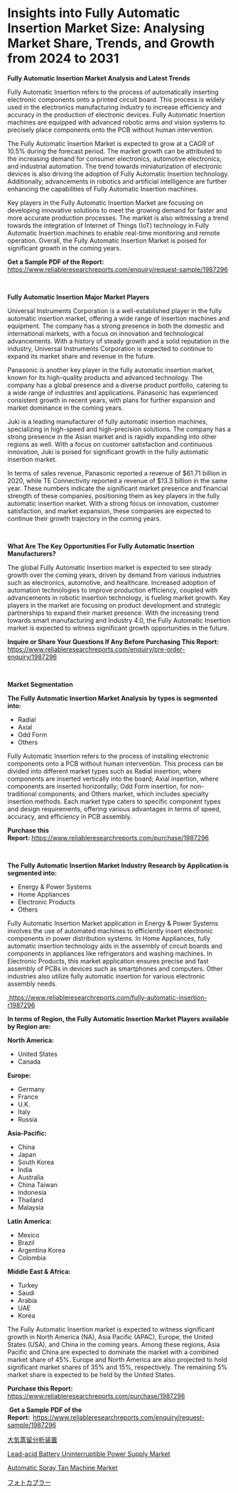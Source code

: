 <p><h1>Insights into Fully Automatic Insertion Market Size: Analysing Market Share, Trends, and Growth from 2024 to 2031</h1></p><p><strong>Fully Automatic Insertion Market Analysis and Latest Trends</strong></p>
<p><p>Fully Automatic Insertion refers to the process of automatically inserting electronic components onto a printed circuit board. This process is widely used in the electronics manufacturing industry to increase efficiency and accuracy in the production of electronic devices. Fully Automatic Insertion machines are equipped with advanced robotic arms and vision systems to precisely place components onto the PCB without human intervention.</p><p>The Fully Automatic Insertion Market is expected to grow at a CAGR of 10.5% during the forecast period. The market growth can be attributed to the increasing demand for consumer electronics, automotive electronics, and industrial automation. The trend towards miniaturization of electronic devices is also driving the adoption of Fully Automatic Insertion technology. Additionally, advancements in robotics and artificial intelligence are further enhancing the capabilities of Fully Automatic Insertion machines.</p><p>Key players in the Fully Automatic Insertion Market are focusing on developing innovative solutions to meet the growing demand for faster and more accurate production processes. The market is also witnessing a trend towards the integration of Internet of Things (IoT) technology in Fully Automatic Insertion machines to enable real-time monitoring and remote operation. Overall, the Fully Automatic Insertion Market is poised for significant growth in the coming years.</p></p>
<p><strong>Get a Sample PDF of the Report:&nbsp;</strong> <a href="https://www.reliableresearchreports.com/enquiry/request-sample/1987296">https://www.reliableresearchreports.com/enquiry/request-sample/1987296</a></p>
<p>&nbsp;</p>
<p><strong>Fully Automatic Insertion Major Market Players</strong></p>
<p><p>Universal Instruments Corporation is a well-established player in the fully automatic insertion market, offering a wide range of insertion machines and equipment. The company has a strong presence in both the domestic and international markets, with a focus on innovation and technological advancements. With a history of steady growth and a solid reputation in the industry, Universal Instruments Corporation is expected to continue to expand its market share and revenue in the future.</p><p>Panasonic is another key player in the fully automatic insertion market, known for its high-quality products and advanced technology. The company has a global presence and a diverse product portfolio, catering to a wide range of industries and applications. Panasonic has experienced consistent growth in recent years, with plans for further expansion and market dominance in the coming years.</p><p>Juki is a leading manufacturer of fully automatic insertion machines, specializing in high-speed and high-precision solutions. The company has a strong presence in the Asian market and is rapidly expanding into other regions as well. With a focus on customer satisfaction and continuous innovation, Juki is poised for significant growth in the fully automatic insertion market.</p><p>In terms of sales revenue, Panasonic reported a revenue of $61.71 billion in 2020, while TE Connectivity reported a revenue of $13.3 billion in the same year. These numbers indicate the significant market presence and financial strength of these companies, positioning them as key players in the fully automatic insertion market. With a strong focus on innovation, customer satisfaction, and market expansion, these companies are expected to continue their growth trajectory in the coming years.</p></p>
<p>&nbsp;</p>
<p><strong>What Are The Key Opportunities For Fully Automatic Insertion Manufacturers?</strong></p>
<p><p>The global Fully Automatic Insertion market is expected to see steady growth over the coming years, driven by demand from various industries such as electronics, automotive, and healthcare. Increased adoption of automation technologies to improve production efficiency, coupled with advancements in robotic insertion technology, is fueling market growth. Key players in the market are focusing on product development and strategic partnerships to expand their market presence. With the increasing trend towards smart manufacturing and Industry 4.0, the Fully Automatic Insertion market is expected to witness significant growth opportunities in the future.</p></p>
<p><strong>Inquire or Share Your Questions If Any Before Purchasing This Report:</strong> <a href="https://www.reliableresearchreports.com/enquiry/pre-order-enquiry/1987296">https://www.reliableresearchreports.com/enquiry/pre-order-enquiry/1987296</a></p>
<p>&nbsp;</p>
<p><strong>Market Segmentation</strong></p>
<p><strong>The Fully Automatic Insertion Market Analysis by types is segmented into:</strong></p>
<p><ul><li>Radial</li><li>Axial</li><li>Odd Form</li><li>Others</li></ul></p>
<p><p>Fully Automatic Insertion refers to the process of installing electronic components onto a PCB without human intervention. This process can be divided into different market types such as Radial insertion, where components are inserted vertically into the board; Axial insertion, where components are inserted horizontally; Odd Form insertion, for non-traditional components; and Others market, which includes specialty insertion methods. Each market type caters to specific component types and design requirements, offering various advantages in terms of speed, accuracy, and efficiency in PCB assembly.</p></p>
<p><strong>Purchase this Report:&nbsp;</strong><a href="https://www.reliableresearchreports.com/purchase/1987296">https://www.reliableresearchreports.com/purchase/1987296</a></p>
<p>&nbsp;</p>
<p><strong>The Fully Automatic Insertion Market Industry Research by Application is segmented into:</strong></p>
<p><ul><li>Energy & Power Systems</li><li>Home Appliances</li><li>Electronic Products</li><li>Others</li></ul></p>
<p><p>Fully Automatic Insertion Market application in Energy & Power Systems involves the use of automated machines to efficiently insert electronic components in power distribution systems. In Home Appliances, fully automatic insertion technology aids in the assembly of circuit boards and components in appliances like refrigerators and washing machines. In Electronic Products, this market application ensures precise and fast assembly of PCBs in devices such as smartphones and computers. Other industries also utilize fully automatic insertion for various electronic assembly needs.</p></p>
<p><a href="https://www.reliableresearchreports.com/fully-automatic-insertion-r1987296">&nbsp;https://www.reliableresearchreports.com/fully-automatic-insertion-r1987296</a></p>
<p><strong>In terms of Region, the Fully Automatic Insertion Market Players available by Region are:</strong></p>
<p>
    <p> <strong> North America: </strong>
        <ul>
            <li>United States</li>
            <li>Canada</li>
        </ul>
        </p> 
    <p> <strong> Europe: </strong>
        <ul>
            <li>Germany</li>
            <li>France</li>
            <li>U.K.</li>
            <li>Italy</li>
            <li>Russia</li>
        </ul>
        </p> 
    <p> <strong> Asia-Pacific: </strong>
        <ul>
            <li>China</li>
            <li>Japan</li>
            <li>South Korea</li>
            <li>India</li>
            <li>Australia</li>
            <li>China Taiwan</li>
            <li>Indonesia</li>
            <li>Thailand</li>
            <li>Malaysia</li>
        </ul>
        </p> 
    <p> <strong> Latin America: </strong>
        <ul>
            <li>Mexico</li>
            <li>Brazil</li>
            <li>Argentina Korea</li>
            <li>Colombia</li>
        </ul>
        </p> 
    <p> <strong> Middle East & Africa: </strong>
        <ul>
            <li>Turkey</li>
            <li>Saudi</li>
            <li>Arabia</li>
            <li>UAE</li>
            <li>Korea</li>
        </ul>
    </p>
    </p>
<p><p>The Fully Automatic Insertion market is expected to witness significant growth in North America (NA), Asia Pacific (APAC), Europe, the United States (USA), and China in the coming years. Among these regions, Asia Pacific and China are expected to dominate the market with a combined market share of 45%. Europe and North America are also projected to hold significant market shares of 35% and 15%, respectively. The remaining 5% market share is expected to be held by the United States.</p></p>
<p><strong>Purchase this Report: </strong><a href="https://www.reliableresearchreports.com/purchase/1987296">https://www.reliableresearchreports.com/purchase/1987296</a></p>
<p>&nbsp;<strong>Get a Sample PDF of the Report:&nbsp;&nbsp;</strong><a href="https://www.reliableresearchreports.com/enquiry/request-sample/1987296">https://www.reliableresearchreports.com/enquiry/request-sample/1987296</a></p>
<p><strong></strong></p>
<p><p><a href="https://github.com/CieloStamm/Market-Research-Report-List-1/blob/main/108986745384.md">大気蒸留分析装置</a></p><p><a href="https://www.linkedin.com/pulse/lead-acid-battery-uninterruptible-power-supply-market-size-z0xve?trackingId=y5ruorFA44eXwCLIKW46pg%3D%3D">Lead-acid Battery Uninterruptible Power Supply Market</a></p><p><a href="https://www.linkedin.com/pulse/automatic-spray-tan-machine-market-outlook-industry-overview-wb62e?trackingId=y4Kv819C5AXD%2B1jcQyET3g%3D%3D">Automatic Spray Tan Machine Market</a></p><p><a href="https://github.com/pepo3k/Market-Research-Report-List-1/blob/main/294652845385.md">フォトカプラー</a></p></p>